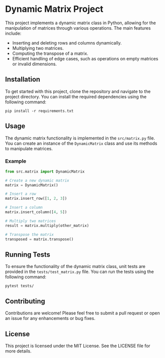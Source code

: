 # Dynamic Matrix Project

This project implements a dynamic matrix class in Python, allowing for the manipulation of matrices through various operations. The main features include:

- Inserting and deleting rows and columns dynamically.
- Multiplying two matrices.
- Computing the transpose of a matrix.
- Efficient handling of edge cases, such as operations on empty matrices or invalid dimensions.

## Installation

To get started with this project, clone the repository and navigate to the project directory. You can install the required dependencies using the following command:

```
pip install -r requirements.txt
```

## Usage

The dynamic matrix functionality is implemented in the `src/matrix.py` file. You can create an instance of the `DynamicMatrix` class and use its methods to manipulate matrices.

### Example

```python
from src.matrix import DynamicMatrix

# Create a new dynamic matrix
matrix = DynamicMatrix()

# Insert a row
matrix.insert_row([1, 2, 3])

# Insert a column
matrix.insert_column([4, 5])

# Multiply two matrices
result = matrix.multiply(other_matrix)

# Transpose the matrix
transposed = matrix.transpose()
```

## Running Tests

To ensure the functionality of the dynamic matrix class, unit tests are provided in the `tests/test_matrix.py` file. You can run the tests using the following command:

```
pytest tests/
```

## Contributing

Contributions are welcome! Please feel free to submit a pull request or open an issue for any enhancements or bug fixes.

## License

This project is licensed under the MIT License. See the LICENSE file for more details.